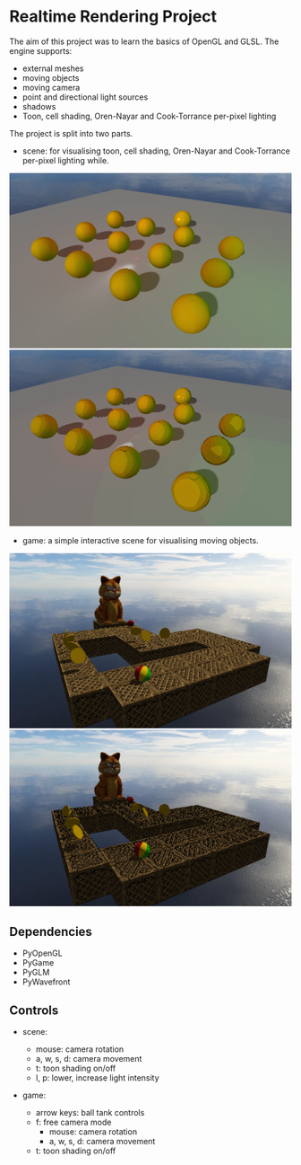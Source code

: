 # Realtime Rendering Project

The aim of this project was to learn the basics of OpenGL and GLSL. The engine supports:

* external meshes
* moving objects
* moving camera
* point and directional light sources
* shadows
* Toon, cell shading, Oren-Nayar and Cook-Torrance per-pixel lighting

The project is split into two parts.

* scene: for visualising toon, cell shading, Oren-Nayar and Cook-Torrance per-pixel lighting while.

![Screenshot of the scene.](images/scene.png)
![The same scene with toon shading](images/scene-toon.png)

* game: a simple interactive scene for visualising moving objects.

![Screenshot of the game.](images/game.png)
![The same game scene with toon shading](images/game-toon.png)

## Dependencies

* PyOpenGL
* PyGame
* PyGLM
* PyWavefront

## Controls

* scene:
  * mouse: camera rotation
  * a, w, s, d: camera movement
  * t: toon shading on/off
  * l, p: lower, increase light intensity

* game:
  * arrow keys: ball tank controls
  * f: free camera mode
    * mouse: camera rotation
    * a, w, s, d: camera movement
  * t: toon shading on/off
